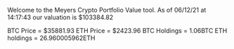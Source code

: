 Welcome to the Meyers Crypto Portfolio Value tool. 
As of 06/12/21 at 14:17:43 our valuation is $103384.82 

BTC Price = $35881.93
 ETH Price = $2423.96
BTC Holdings = 1.06BTC
 ETH holdings = 26.960005962ETH 
